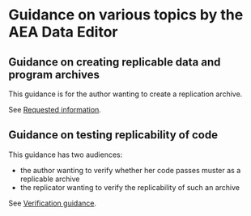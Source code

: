 # Guidance on various topics by the AEA Data Editor

## Guidance on creating replicable data and program archives
This guidance is for the author wanting to create a replication archive.

See [Requested information](Requested_information.md).

## Guidance on testing replicability of code
This guidance has two audiences:
 - the author wanting to verify whether her code passes muster as a replicable archive
 - the replicator wanting to verify the replicability of such an archive

See [Verification guidance](Verification_guidance.md).
